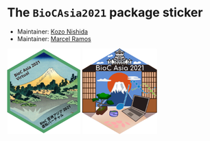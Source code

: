 # The `BioCAsia2021` package sticker

* Maintainer: [Kozo Nishida](https://github.com/kozo2/)
* Maintainer: [Marcel Ramos](https://github.com/LiNk-NY/)

<img src="BioCAsia2021hokusai.svg" height="200">
<img src="BioCAsia2021marcel.png" height="200">
